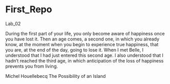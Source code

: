 # First_Repo
Lab_02

During the first part of your life, you only become aware of happiness once you have lost it. Then an age comes, a second one, in which you already know, at the moment when you begin to experience true happiness, that you are, at the end of the day, going to lose it. When I met Belle, I understood that I had just entered this second age. I also understood that I hadn’t reached the third age, in which anticipation of the loss of happiness prevents you from living.

Michel Houellebecq
The Possibility of an Island
